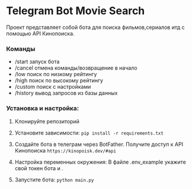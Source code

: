 # Telegram Bot Movie Search

Проект представляет собой бота для поиска фильмов,сериалов итд
с помощью API Кинопоиска. 

### Команды
- /start запуск бота
- /cancel отмена команды/возвращение в начало
- /low поиск по низкому рейтингу
- /high поиск по высокому рейтингу
- /custom поиск с настройками
- /history вывод запросов из базы данных


### Установка и настройка:
1. Клонируйте репозиторий

2. Установите зависимости:
``
pip install -r requirements.txt
`` 

3. Создайте бота в телеграм через BotFather. Получите доступ к API Кинопоиска
``
https://kinopoisk.dev/#api
``

4. Настройка переменных окружения: В файле .env_example укажите свой токен бота и .

5. Запустите бота:
``
python main.py
``